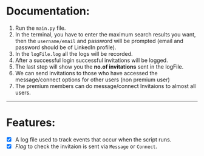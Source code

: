 <h1>Documentation:</h1>

1. Run the `main.py` file.
2. In the terminal, you have to enter the maximum search results you want, then the `username/email` and password will be prompted (email and password should be of LinkedIn profile).
3. In the `logFile.log` all the logs will be recorded.
4. After a successful login successful invitations will be logged.
5. The last step will show you the **no.of invitations** sent in the logFile.
6. We can send invitations to those who have accessed the message/connect options for other users (non premium user)
7. The premium members can do message/connect Invitaions to almost all users.

<hr>

<h1>Features:</h1>

- [x] A log file used to track events that occur when the script runs.
- [x] *Flag* to check the invitaion is sent via `Message` or `Connect`.